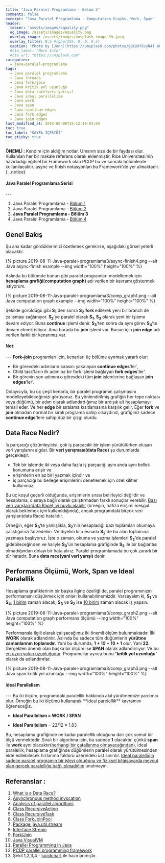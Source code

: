 ```yaml
---
title: "Java Paralel Programlama - Bölüm 3"
comments: false
excerpt: "Java Paralel Programlama - Computation Graphs, Work, Span"
header:
  teaser: "assets/images/equality.png"
  og_image: /assets/images/equality.png
  overlay_image: /assets/images/unsplash-image-39.jpeg
  overlay_filter: 0.5 #rgba(255, 0, 0, 0.5)
  caption: "Photo by [Jenn](https://unsplash.com/photos/gQCzAT6vyN4) on Unsplash"
  #cta_label: "More Info"
  #cta_url: "https://unsplash.com"
categories:
  - java-paralel-programlama
tags:
  - Java paralel programlama
  - Java threads
  - Java fork/join
  - Java kritik yol uzunluğu
  - Java data race(veri yarışı)
  - Java ideal parallelism
  - Java work
  - Java span
  - Java continue edges
  - Java fork edges
  - Java join edges
last_modified_at: 2018-06-06T15:12:19-04:00
toc: true
toc_label: "SAYFA İÇERİĞİ"
toc_sticky: true
---
```


**ÖNEMLİ :** Kendim için aldığım notlar. Umarım size de bir faydası olur. Kullanılan her bir makale referans olarak eklenmiştir. Rice Üniversitesi'nin hazırladığı eğitsel bir Framework olan PCDP bu ve sonraki bölümlerde kullanılacaktır. async ve finish notasyonları bu Framework'de yer almaktadır.
{: .notice}

<div class="notice--success" markdown="1">
<h4 class="no_toc"><i class="fas fa-lightbulb"></i> Java Paralel Programlama Serisi</h4>
---

1. Java Paralel Programlama - [Bölüm 1](/java-paralel-programlama/Java-paralel-programlama1/)
2. Java Paralel Programlama - [Bölüm 2](/java-paralel-programlama/Java-paralel-programlama2/)
3. **Java Paralel Programlama - Bölüm 3**
4. Java Paralel Programlama - [Bölüm 4](/java-paralel-programlama/Java-paralel-programlama4/)

</div>

## Genel Bakış

Şu ana kadar gördüklerimizi özetlemek gerekirse, aşağıdaki görsel yeterli olacaktır.

{% picture 2019-08-11-Java-paralel-programlama3/async-finish4.png --alt Java async-finish example --img width="100%" height="100%" %}

Aslında bu bölümde bunun gibi paralel programları modellemek için **hesaplama grafiği(computation graph)** adı verilen bir kavramı göstermek istiyorum.


{% picture 2019-08-11-Java-paralel-programlama3/comp_graph1.png --alt Java computation graph example --img width="100%" height="100%" %}

Şekilde görüldüğü gibi **S<sub>1</sub>**'den sonra **S<sub>2</sub>** **fork** edilerek yeni bir branch de çalışması sağlanıyor. **S<sub>2</sub>**'ye paralel olarak **S<sub>1</sub>**, **S<sub>3</sub>** olarak yeni bir işleme devam ediyor. Buna **continue** işlemi denir. **S<sub>3</sub>**'ten sonra da aynı görev **S<sub>4</sub>**'te devam etmek istiyor. Ama burada bu **join** işlemi var. Bunun için **join edge** adı verilen farklı bir kenarımız var.

<div class="notice--success" markdown="1">
<h4 class="no_toc"><i class="fas fa-lightbulb"></i> Not:</h4>
---
<b>Fork–join</b> programları için, kenarları üç bölüme ayırmak yararlı olur:

- Bir görevdeki adımların sırasını yakalayan **continue edges**'ler',
- Child task'ların ilk adımına bir fork işlemi bağlayan **fork edges**'ler'.
- Bir görevin son adımını o görevdeki tüm **join** işlemlerine bağlayan **join edges**'ler'.
</div>

Dolayısıyla, bu üç çeşit kenarla, bir paralel programın çalışmasını modelleyebileceğimizi görüyoruz. Bu yönlendirilmiş grafiğin her tepe noktası veya düğümü, bir adım olarak adlandırdığımız bir ardışık alt hesaplamayı temsil eder. Ve her **edge** bir sıralama kısıtlamasına karşılık gelir. Eğer **fork** ve **join** olmadan normal bir sıralı programa sahip olsaydınız, grafiğiniz sadece **continue edge**'lere sahip düz bir çizgi olurdu.

## Data Race Nedir?

İş parçacığı çözümleyicisi, çok iş parçacıklı bir işlem yürütülürken oluşan veri yarışlarını algılar. Bir **veri yarışması(data Race)** şu durumlarda gerçekleşir:

- Tek bir işlemde iki veya daha fazla iş parçacığı aynı anda aynı bellek konumuna erişir ve
- erişimlerin en az biri yazmak içindir ve
- iş parçacığı bu belleğe erişimlerini denetlemek için özel kilitler kullanmaz.

Bu üç koşul geçerli olduğunda, erişimlerin sırası belirleyici değildir ve hesaplama, o sıraya bağlı olarak çalıştırmadan farklı sonuçlar verebilir. <u>Bazı veri yarışları(data Race) iyi huylu olabilir</u> (örneğin, hafıza erişimi meşgul olarak beklemek için kullanıldığında), ancak programdaki birçok veri yarışları(data Race) hatalıdır.

Örneğin, eğer **S<sub>3</sub>**’te yanlışlıkla, **S<sub>2</sub>**’nin hesapladığı bazı toplamları okumaya çalıştığımızı farzedelim. Ve diyelim ki o esnada **S<sub>2</sub>**'de bu alan toplamına yazmaya başlıyoruz. İşte o zaman, okuma ve yazma işlemleri **S<sub>2</sub>**'de paralel gidebileceğinden ve haliyle **S<sub>3</sub>**'ün hesaplama grafiğinde **S<sub>2</sub>** ile bir bağlantısı olmadığından dolayı bir hata alırız. Paralel programlamada bu çok zararlı bir tür hatadır. Buna **data race(yani veri yarışı)** denir.   

## Performans Ölçümü, Work, Span ve Ideal Paralellik

Hesaplama grafiklerinin bir başka ilginç özelliği de, paralel programınızın performansını düşünmek için onları kullanabilmemizdir. Varsayalım ki, **S<sub>1</sub>** ve **S<sub>4</sub>**, <u>1 birim</u> zaman alacak, **S<sub>3</sub>** ve **S<sub>2</sub>** ise <u>10 birim</u> zaman alacak iş yapsın.


{% picture 2019-08-11-Java-paralel-programlama3/comp_graph2.png --alt Java computation graph performans ölçümü --img width="100%" height="100%" %}

Performansla ilgili olarak çalışacağımız iki önemli ölçüm bulunmaktadır. İlki **WORK** olarak adlandırılır. Aslında bu sadece tüm düğümlerin **yürütme zamanlarının toplamıdır**. Yani bu durumda, **1 + 10 + 10 + 1** olur. Yani **22**. Gerçekten önemli olan başka bir ölçüm ise **SPAN** olarak adlandırılıyor. Ve bu <u>en uzun yolun uzunluğudur</u>. Programcılar ayrıca bunu "**kritik yol uzunluğu**" olarak da adlandırırlar.

{% picture 2019-08-11-Java-paralel-programlama3/comp_graph3.png --alt Java span kritik yol uzunluğu --img width="100%" height="100%" %}

<div class="notice--success" markdown="1">
<h4 class="no_toc"><i class="fas fa-lightbulb"></i> Ideal Parallelism</h4>
---
Bu iki ölçüm, programdaki paralellik hakkında akıl yürütmemize yardımcı olur. Örneğin bu iki ölçümü kullanarak **ideal parelellik** kavramını öğreneceğiz.

* **Ideal Parallelism = WORK / SPAN**

* **Ideal Parallelism** = 22/12 = 1.83
</div>

Bu, hesaplama grafiğinde ne kadar paralellik olduğuna dair çok somut bir ölçü vermektedir. Sıralı bir algoritma için, bu sadece **1** olacaktır, çünkü **span** ile **work** aynı olacaktır(<u>herhangi bir çatallanma olmayacağından</u>). İdeal paralellik, hesaplama grafiğinde düğümlerin paralel olarak yürütülmesinden elde edilebilecek hızlanma faktörü üzerindeki üst sınırdır. <u>İdeal paralelliğin sadece paralel programın bir işlevi olduğunu ve fiziksel bilgisayarda mevcut olan gerçek paralelliğe bağlı olmadığını</u> unutmayın.

## Referanslar :

1. [What is a Data Race?](https://docs.oracle.com/cd/E19205-01/820-0619/geojs/index.html)
2. [Asynchronous method invocation](https://en.wikipedia.org/wiki/Asynchronous_method_invocation)
3. [Analysis of parallel algorithms](https://en.wikipedia.org/wiki/Analysis_of_parallel_algorithms)
4. [Class RecursiveAction](https://docs.oracle.com/javase/8/docs/api/java/util/concurrent/RecursiveAction.html)
5. [Class RecursiveTask](http://docs.oracle.com/javase/8/docs/api/?java/util/concurrent/RecursiveTask.html)
6. [Class ForkJoinPool](https://docs.oracle.com/javase/8/docs/api/java/util/concurrent/ForkJoinPool.html)
7. [Package java.util.stream](https://docs.oracle.com/javase/8/docs/api/java/util/stream/package-summary.html)
8. [Interface Stream](https://docs.oracle.com/javase/8/docs/api/java/util/stream/Stream.html)
9. [Fork/Join](https://docs.oracle.com/javase/tutorial/essential/concurrency/forkjoin.html)
10. [Java VisualVM](http://docs.oracle.com/javase/7/docs/technotes/guides/visualvm/)
11. [Parallel Programming in Java](https://www.coursera.org/learn/parallel-programming-in-java/home/welcome)
12. [PCDP parallel programming framework](https://habanero-rice.github.io/PCDP/)
13. Şekil 1,2,3,4 - [lucidchart](https://www.lucidchart.com) ile hazırlanmıştır.
